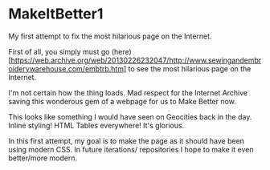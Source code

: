 # MakeItBetter1
My first attempt to fix the most hilarious page on the Internet.


First of all, you simply must go (here)[https://web.archive.org/web/20130226232047/http://www.sewingandembroiderywarehouse.com/embtrb.htm] to see the most hilarious page on the Internet.

I'm not certain how the thing loads. Mad respect for the Internet Archive saving this wonderous gem of a webpage for us to Make Better now. 

This looks like something I would have seen on Geocities back in the day. Inline styling! HTML Tables everywhere! It's glorious.

In this first attempt, my goal is to make the page as it should have been using modern CSS. In future iterations/ repositories I hope to make it even better/more modern.
